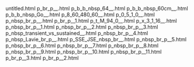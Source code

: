 untitled.html
p_br_p__.html
p_b_b_nbsp_64__.html
p_b_b_nbsp_60cm__.html
p_b_b_nbsp_Go__.html
p_8_60_480_60__.html
p_0_5_1_0__.html
p_nbsp_br_p__.html
p_br_p__1.html
p_t_M_94_0__.html
p_x_3_1_16__.html
p_nbsp_br_p__1.html
p_nbsp_br_p__2.html
p_nbsp_br_p__3.html
p_nbsp_transient_vs_sustained__.html
p_nbsp_br_p__4.html
p_nbsp_Lavie_br_p__.html
p_SSE_JSE_nbsp_br__.html
p_nbsp_br_p__5.html
p_nbsp_br_p__6.html
p_nbsp_br_p__7.html
p_nbsp_br_p__8.html
p_nbsp_br_p__9.html
p_nbsp_br_p__10.html
p_nbsp_br_p__11.html
p_br_p__3.html
p_br_p__2.html
